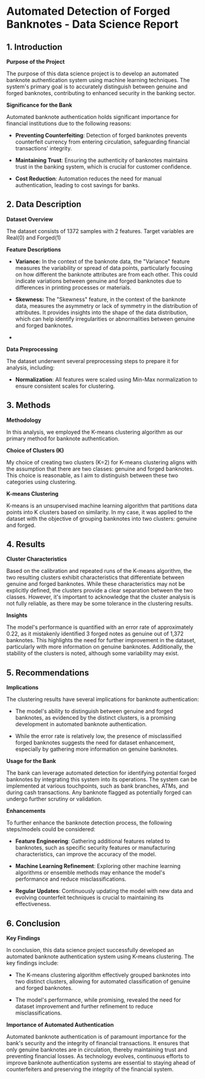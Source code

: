 # Automated Detection of Forged Banknotes - Data Science Report

## 1. Introduction

**Purpose of the Project**

The purpose of this data science project is to develop an automated banknote authentication system using machine learning techniques. The system's primary goal is to accurately distinguish between genuine and forged banknotes, contributing to enhanced security in the banking sector.

**Significance for the Bank**

Automated banknote authentication holds significant importance for financial institutions due to the following reasons:

- **Preventing Counterfeiting**: Detection of forged banknotes prevents counterfeit currency from entering circulation, safeguarding financial transactions' integrity.

- **Maintaining Trust**: Ensuring the authenticity of banknotes maintains trust in the banking system, which is crucial for customer confidence.

- **Cost Reduction**: Automation reduces the need for manual authentication, leading to cost savings for banks.

## 2. Data Description

**Dataset Overview**

The dataset consists of 1372 samples with 2 features. Target variables are Real(0) and Forged(1)

**Feature Descriptions**

- **Variance:** In the context of the banknote data, the "Variance" feature measures the variability or spread of data points, particularly focusing on how different the banknote attributes are from each other. This could indicate variations between genuine and forged banknotes due to differences in printing processes or materials.

- **Skewness:** The "Skewness" feature, in the context of the banknote data, measures the asymmetry or lack of symmetry in the distribution of attributes. It provides insights into the shape of the data distribution, which can help identify irregularities or abnormalities between genuine and forged banknotes.
- 
**Data Preprocessing**

The dataset underwent several preprocessing steps to prepare it for analysis, including:

- **Normalization**: All features were scaled using Min-Max normalization to ensure consistent scales for clustering.

## 3. Methods

**Methodology**

In this analysis, we employed the K-means clustering algorithm as our primary method for banknote authentication.

**Choice of Clusters (K)**

My choice of creating two clusters (K=2) for K-means clustering aligns with the assumption that there are two classes: genuine and forged banknotes. This choice is reasonable, as I aim to distinguish between these two categories using clustering.

**K-means Clustering**

K-means is an unsupervised machine learning algorithm that partitions data points into K clusters based on similarity. In my case, it was applied to the dataset with the objective of grouping banknotes into two clusters: genuine and forged.

## 4. Results

**Cluster Characteristics**

Based on the calibration and repeated runs of the K-means algorithm, the two resulting clusters exhibit characteristics that differentiate between genuine and forged banknotes. While these characteristics may not be explicitly defined, the clusters provide a clear separation between the two classes. However, it's important to acknowledge that the cluster analysis is not fully reliable, as there may be some tolerance in the clustering results.

**Insights**

The model's performance is quantified with an error rate of approximately 0.22, as it mistakenly identified 3 forged notes as genuine out of 1,372 banknotes. This highlights the need for further improvement in the dataset, particularly with more information on genuine banknotes. Additionally, the stability of the clusters is noted, although some variability may exist.

## 5. Recommendations

**Implications**

The clustering results have several implications for banknote authentication:

- The model's ability to distinguish between genuine and forged banknotes, as evidenced by the distinct clusters, is a promising development in automated banknote authentication.

- While the error rate is relatively low, the presence of misclassified forged banknotes suggests the need for dataset enhancement, especially by gathering more information on genuine banknotes.

**Usage for the Bank**

The bank can leverage automated detection for identifying potential forged banknotes by integrating this system into its operations. The system can be implemented at various touchpoints, such as bank branches, ATMs, and during cash transactions. Any banknote flagged as potentially forged can undergo further scrutiny or validation.

**Enhancements**

To further enhance the banknote detection process, the following steps/models could be considered:

- **Feature Engineering**: Gathering additional features related to banknotes, such as specific security features or manufacturing characteristics, can improve the accuracy of the model.

- **Machine Learning Refinement**: Exploring other machine learning algorithms or ensemble methods may enhance the model's performance and reduce misclassifications.

- **Regular Updates**: Continuously updating the model with new data and evolving counterfeit techniques is crucial to maintaining its effectiveness.

## 6. Conclusion

**Key Findings**

In conclusion, this data science project successfully developed an automated banknote authentication system using K-means clustering. The key findings include:

- The K-means clustering algorithm effectively grouped banknotes into two distinct clusters, allowing for automated classification of genuine and forged banknotes.

- The model's performance, while promising, revealed the need for dataset improvement and further refinement to reduce misclassifications.

**Importance of Automated Authentication**

Automated banknote authentication is of paramount importance for the bank's security and the integrity of financial transactions. It ensures that only genuine banknotes are in circulation, thereby maintaining trust and preventing financial losses. As technology evolves, continuous efforts to improve banknote authentication systems are essential to staying ahead of counterfeiters and preserving the integrity of the financial system.
